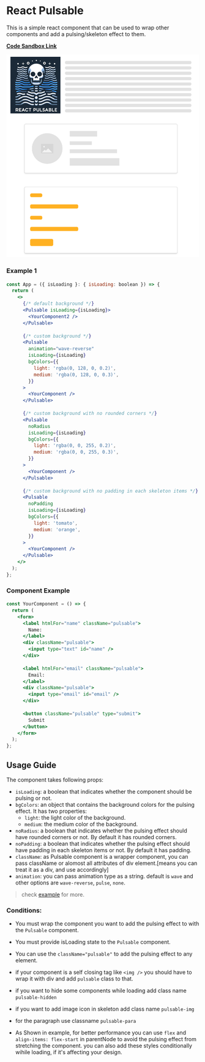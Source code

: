 # React Pulsable

This is a simple react component that can be used to wrap other components and add a pulsing/skeleton effect to them.

**[Code Sandbox Link](https://codesandbox.io/s/k7fdzw?file=/src/App.js)**

![Demo Image](./screenshot.png)

### Example 1

```jsx
const App = ({ isLoading }: { isLoading: boolean }) => {
  return (
    <>
      {/* default background */}
      <Pulsable isLoading={isLoading}>
        <YourComponent2 />
      </Pulsable>

      {/* custom background */}
      <Pulsable
        animation="wave-reverse"
        isLoading={isLoading}
        bgColors={{
          light: 'rgba(0, 128, 0, 0.2)',
          medium: 'rgba(0, 128, 0, 0.3)',
        }}
      >
        <YourComponent />
      </Pulsable>

      {/* custom background with no rounded corners */}
      <Pulsable
        noRadius
        isLoading={isLoading}
        bgColors={{
          light: 'rgba(0, 0, 255, 0.2)',
          medium: 'rgba(0, 0, 255, 0.3)',
        }}
      >
        <YourComponent />
      </Pulsable>

      {/* custom background with no padding in each skeleton items */}
      <Pulsable
        noPadding
        isLoading={isLoading}
        bgColors={{
          light: 'tomato',
          medium: 'orange',
        }}
      >
        <YourComponent />
      </Pulsable>
    </>
  );
};
```

### Component Example

```jsx
const YourComponent = () => {
  return (
    <form>
      <label htmlFor="name" className="pulsable">
        Name:
      </label>
      <div className="pulsable">
        <input type="text" id="name" />
      </div>

      <label htmlFor="email" className="pulsable">
        Email:
      </label>
      <div className="pulsable">
        <input type="email" id="email" />
      </div>

      <button className="pulsable" type="submit">
        Submit
      </button>
    </form>
  );
};
```

## Usage Guide

The component takes following props:
- `isLoading`: a boolean that indicates whether the component should be pulsing or not.
- `bgColors`: an object that contains the background colors for the pulsing effect. It has two properties:
  - `light`: the light color of the background.
  - `medium`: the medium color of the background.
- `noRadius`: a boolean that indicates whether the pulsing effect should have rounded corners or not. By default it has rounded corners.
- `noPadding`: a boolean that indicates whether the pulsing effect should have padding in each skeleton items or not. By default it has padding.
- `className`: as Pulsable component is a wrapper component, you can pass className or alomost all attributes of div element.[means you can treat it as a div, and use accordingly]
- `animation`: you can pass animation type as a string. default is `wave` and other options are `wave-reverse`, `pulse`, `none`.

> check [example](https://codesandbox.io/s/k7fdzw?file=/src/App.js) for more.

### Conditions:

- You must wrap the component you want to add the pulsing effect to with the `Pulsable` component.
- You must provide isLoading state to the `Pulsable` component.
- You can use the `className="pulsable"` to add the pulsing effect to any element.
- if your component is a self closing tag like `<img />` you should have to wrap it with div and add `pulsable` class to that. 
- if you want to hide some components while loading add class name `pulsable-hidden`
- if you want to add image icon in skeleton add class name `pulsable-img`
- for the paragraph use classname `pulsable-para`

- As Shown in example, for better performance you can use `flex` and  `align-items: flex-start` in parentNode to avoid the pulsing effect from stretching the component. you can also add these styles conditionally wihile loading, if it's affecting your design.

